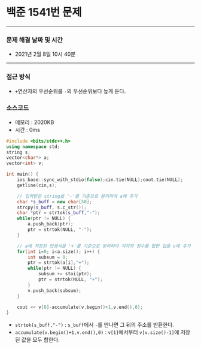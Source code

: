 
# 백준 1541번 문제

---

### 문제 해결 날짜 및 시간

- 2021년 2월 8일 10시 40분

---

### 접근 방식
- `+`연산자의 우선순위를 `-`의 우선순위보다 높게 둔다.

### 소스코드
- 메모리 : 2020KB
- 시간 : 0ms
```c++
#include <bits/stdc++.h>
using namespace std;
string s;
vector<char*> a;
vector<int> v;

int main() {
    ios_base::sync_with_stdio(false);cin.tie(NULL);cout.tie(NULL);
    getline(cin,s);

    // 입력받은 string을 '-'를 기준으로 분리하여 a에 추가
    char *s_buff = new char[50];
    strcpy(s_buff, s.c_str());
    char *ptr = strtok(s_buff,"-");
    while(ptr != NULL) {
        a.push_back(ptr);
        ptr = strtok(NULL, "-");
    }

    // a에 저장된 덧셈식을 '+'를 기준으로 분리하여 각각의 정수를 합한 값을 v에 추가
    for(int i=0; i<a.size(); i++) {
        int subsum = 0;
        ptr = strtok(a[i],"+");
        while(ptr != NULL) {
            subsum += stoi(ptr);
            ptr = strtok(NULL, "+");
        }
        v.push_back(subsum);
    }

    cout << v[0]-accumulate(v.begin()+1,v.end(),0);
}
```
- `strtok(s_buff,"-")` : `s_buff`에서 `-`를 만나면 그 뒤의 주소를 반환한다.
- `accumulate(v.begin()+1,v.end(),0)` : `v[1]`에서부터 `v[v.size()-1]`에 저장된 값을 모두 합한다.
